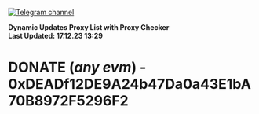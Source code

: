 [![Telegram channel](https://img.shields.io/endpoint?url=https://runkit.io/damiankrawczyk/telegram-badge/branches/master?url=https://t.me/n4z4v0d)](https://t.me/n4z4v0d) 

**Dynamic Updates Proxy List with Proxy Checker**  
**Last Updated: 17.12.23 13:29**

# DONATE (_any evm_) - 0xDEADf12DE9A24b47Da0a43E1bA70B8972F5296F2
